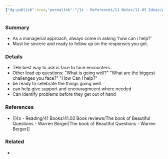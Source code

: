 ```yaml
---
{"dg-publish":true,"permalink":"/1x - References/11 Notes/11.03 Ideas/Always ask - How can I help/","title":"Always ask - How can I help","created":"2023-06-24T18:53:23.000+03:00","updated":"2024-02-14T20:18:36.139+03:00"}
---
```



### Summary
- As a managerial approach, always come in asking 'how can i help?'
- Must be sincere and ready to follow up on the responses you get.

### Details
- THe best way to ask is face to face encounters. 
- Other lead up questions: "What is going well?" "What are the biggest challenges you face?" "How Can I help?"
- be ready to celebrate the things going well. 
- can help give support and encouragmeent where needed
- Can identify problems before they get out of hand

### References
- [[4x - Reading/41 Books/41.02 Book reviews/The book of Beautiful Questions - Warren Berger\|The book of Beautiful Questions - Warren Berger]]

### Related
- 